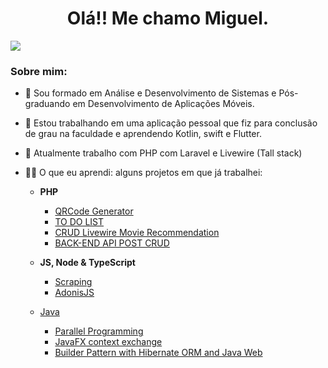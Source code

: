 <h1 align="center"> Olá!! Me chamo Miguel.</h1>

![](https://komarev.com/ghpvc/?username=TBMiguel)
<h3>Sobre mim: </h3>

- 🔭 Sou formado em Análise e Desenvolvimento de Sistemas e Pós-graduando em Desenvolvimento de Aplicações Móveis.
- 🔭 Estou trabalhando em uma aplicação pessoal que fiz para conclusão de grau na faculdade e aprendendo Kotlin, swift e Flutter.
- 🔭 Atualmente trabalho com PHP com Laravel e Livewire (Tall stack)

- 👨‍💻 O que eu aprendi: alguns projetos em que já trabalhei:
   - **PHP** 
      - [QRCode Generator](https://github.com/TBMiguel/QRCodeGenerator)
      - [TO DO LIST](https://github.com/TBMiguel/DevApps/tree/main/ToDoList)
      - [CRUD Livewire Movie Recommendation](https://github.com/TBMiguel/MovieRecommendation)
      - [BACK-END API POST CRUD](https://github.com/TBMiguel/backend_crud_posts)

   - **JS, Node & TypeScript**
      - [Scraping](https://github.com/TBMiguel/Scraping-JS)
      - [AdonisJS](https://github.com/TBMiguel/atividade_framework)
      
   - [Java](https://github.com/TBMiguel/Programming-I-II-III)
      - [Parallel Programming](https://github.com/TBMiguel/Programming-I-II-III/tree/main/PilhaJava)
      - [JavaFX context exchange](https://github.com/TBMiguel/Programming-I-II-III/tree/main/TrocaContexto)
      - [Builder Pattern with Hibernate ORM and Java Web](https://github.com/TBMiguel/Programming-I-II-III/tree/main/Builder-Java)
